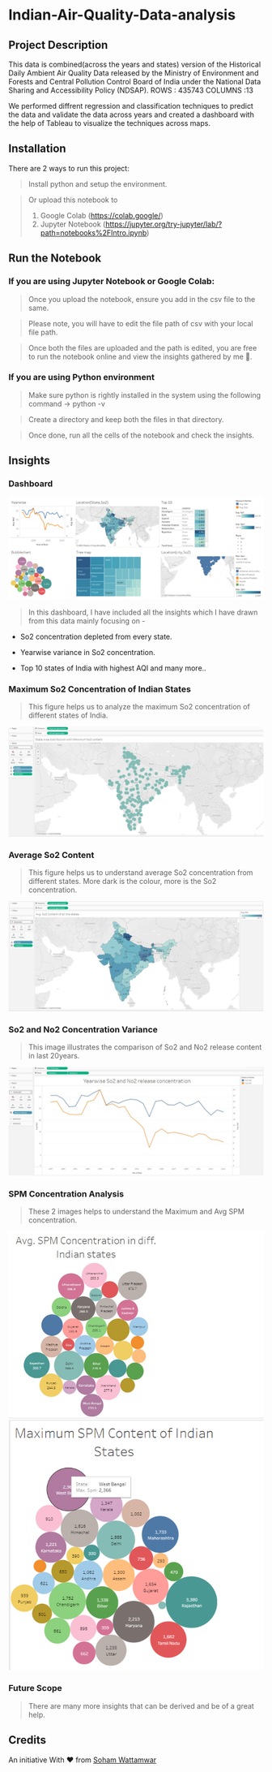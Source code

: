 # Indian-Air-Quality-Data-analysis

## Project Description

This data is combined(across the years and states) version of the Historical Daily Ambient Air Quality Data released by the Ministry of Environment and Forests and Central Pollution Control Board of India under the National Data Sharing and Accessibility Policy (NDSAP).
      ROWS : 435743 COLUMNS :13

We performed diffrent regression and classification techniques to predict the data and validate the data across years and created a dashboard with the help of Tableau to visualize the techniques across maps.

## Installation  

There are 2 ways to run this project:
  
> Install python and setup the environment.

> Or upload this notebook to 
> 1. Google Colab (https://colab.google/) 
> 2. Jupyter Notebook (https://jupyter.org/try-jupyter/lab/?path=notebooks%2FIntro.ipynb)

  

## Run the Notebook

  

### If you are using Jupyter Notebook or Google Colab:

  

> Once you upload the notebook, ensure you add in the csv file to the same.

> Please note, you will have to edit the file path of csv with your local file path.

> Once both the files are uploaded and the path is edited, you are free to run the notebook online and view the insights gathered by me :star_struck:.

  

### If you are using Python environment

  

> Make sure python is rightly installed in the system using the following command -> python -v

  

> Create a directory and keep both the files in that directory.

  

> Once done, run all the cells of the notebook and check the insights.

## Insights

### Dashboard

![dashboard-insights](./assets/dashboard1.png)

> In this dashboard, I have included all the insights which I have drawn from this data mainly focusing on -

* So2 concentration depleted from every state.

* Yearwise variance in So2 concentration.

* Top 10 states of India with highest AQI and many more..

### Maximum So2 Concentration of Indian States

> This figure helps us to analyze the maximum So2 concentration of different states of India.

![maximum-So2](./assets/insights1.JPG)

### Average So2 Content

> This figure helps us to understand average So2 concentration from different states. More dark is the colour, more is the So2 concentration.

![maximum-So2](./assets/insights2.png)

### So2 and No2 Concentration Variance

> This image illustrates the comparison of So2 and No2 release content in last 20years.

![so2-no2 concentration](./assets/insights3.JPG)

### SPM Concentration Analysis

> These 2 images helps to understand the Maximum and Avg SPM concentration.

![SPM avg concentration](./assets/insights4.JPG) ![SPM Max concentration](./assets/insights5.png) 

### Future Scope

> There are many more insights that can be derived and be of a great help.

## Credits



An initiative With :heart: from [Soham Wattamwar ](https://www.linkedin.com/in/soham-wattamwar-9b790119a)